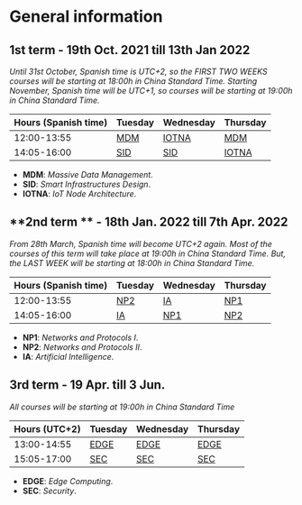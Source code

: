 # General information

## **1st term** - 19th Oct. 2021  till  13th Jan 2022

*Until 31st October, Spanish time is UTC+2, so the FIRST TWO WEEKS courses will be starting at 18:00h in China Standard Time. Starting November, Spanish time will be UTC+1, so courses will be starting at 19:00h in China Standard Time.*

| Hours (Spanish time) | Tuesday | Wednesday | Thursday |
|-------|---------|-----------|----------|
| 12:00-13:55 | [MDM](../Subjects/MDM/index.md)     | [IOTNA](../Subjects/IOTNA/index.md)     | [MDM](../Subjects/MDM/index.md)      |
| 14:05-16:00 | [SID](../Subjects/SID/index.md)     | [SID](../Subjects/SID/index.md)       | [IOTNA](../Subjects/IOTNA/index.md)    |

* **MDM**: *Massive Data Management*.
* **SID**: *Smart Infrastructures Design*. 
* **IOTNA**: *IoT Node Architecture*.

## **2nd term ** - 18th Jan. 2022 till 7th Apr. 2022

*From 28th March, Spanish time will become UTC+2 again. Most of the courses of this term will take place at 19:00h  in China Standard Time.  But, the LAST WEEK will  be starting at 18:00h in China Standard Time.*

| Hours (Spanish time) | Tuesday | Wednesday | Thursday |
|-------|---------|-----------|----------|
| 12:00-13:55 | [NP2](../Subjects/NP2/index.md)     | [IA](../Subjects/IA/index.md)        | [NP1](../Subjects/NP1/index.md)      |
| 14:05-16:00 | [IA](../Subjects/IA/index.md)      | [NP1](../Subjects/NP1/index.md)       | [NP2](../Subjects/NP2/index.md)      |

* **NP1**: *Networks and Protocols I*.
* **NP2**: *Networks and Protocols II*.
* **IA**: *Artificial Intelligence*.

## **3rd term** - 19 Apr. till 3 Jun.
*All courses will be starting at 19:00h in China Standard Time*

| Hours (UTC+2) | Tuesday | Wednesday | Thursday |
|-------|---------|-----------|----------|
| 13:00-14:55 | [EDGE](../Subjects/EDGE/index.md)    | [EDGE](../Subjects/EDGE/index.md)      | [EDGE](../Subjects/EDGE/index.md)     |
| 15:05-17:00 | [SEC](../Subjects/SEC/index.md)     | [SEC](../Subjects/SEC/index.md)       | [SEC](../Subjects/SEC/index.md)      |

* **EDGE**: *Edge Computing*.
* **SEC**: *Security*.


